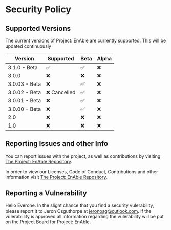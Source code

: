 # Security Policy

## Supported Versions

The current versions of Project: EnAble are currently supported. This will be updated continuously

| Version | Supported          | Beta | Alpha |
| ------- | ------------------ | ---- | ----- |
| 3.1.0 - Beta | :white_check_mark: | :white_check_mark: | :x: |
| 3.0.0 | :x: | :x: | :x: |
| 3.0.03 - Beta | :x: | :white_check_mark: | :x: |
| 3.0.02 - Beta | :x: Cancelled  | :white_check_mark: | :x: |
| 3.0.01 - Beta | :x: | :white_check_mark: | :x: |
| 3.0.00 - Beta | :x: | :white_check_mark: | :x: |
| 2.0     | :x: | :x: | :x: |
| 1.0     | :x:                | :x: | :x: |

## Reporting Issues and other Info
You can report issues with the project, as well as contributions by visiting [The Project: EnAble Repository](http://github.com/projectenable/Project-Enable).

In order to view our Licenses, Code of Conduct, Contributions and other information visit [The Project: EnAble Repository](http://github.com/project/Project-Enable). 

## Reporting a Vulnerability

Hello Everone. In the slight chance that you find a security vulerability, please 
report it to Jeron Osguthorpe at jeronosg@outlook.com. If the vulerablility is approved
all information regarding the vulerability will be put on the Project Board for
Project: EnAble. 
